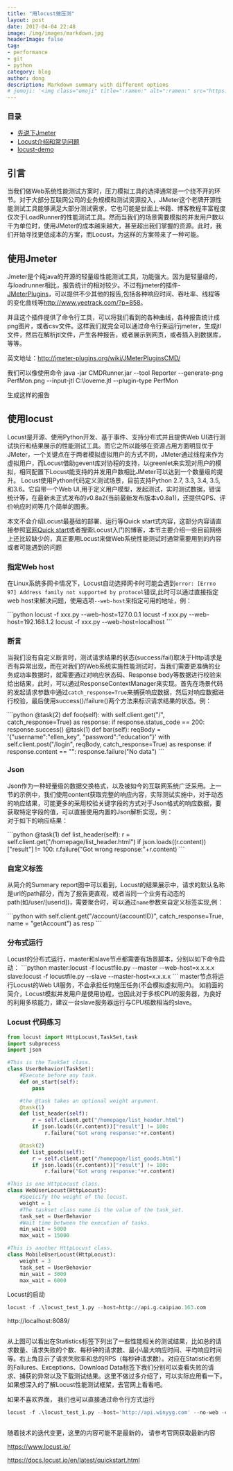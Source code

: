 ```yaml
---
title: "用locust做压测"
layout: post
date: 2017-04-04 22:48
image: /img/images/markdown.jpg
headerImage: false
tag:
- performance
- git
- python
category: blog
author: dong
description: Markdown summary with different options
# jemoji: '<img class="emoji" title=":ramen:" alt=":ramen:" src="https://assets.github.com/images/icons/emoji/unicode/1f35c.png" height="20" width="20" align="absmiddle">'
---
```


### 目录
- [先说下Jmeter](#jmeter)
- [Locust介绍和常见问题](#locust)
- [locust-demo](#locust-demo)

<h2 id="yiny">引言</h2>
当我们做Web系统性能测试方案时，压力模拟工具的选择通常是一个绕不开的环节。对于大部分互联网公司的业务规模和测试资源投入，JMeter这个老牌开源性能测试工具能够满足大部分测试需求，它也可能是世面上书籍、博客教程丰富程度仅次于LoadRunner的性能测试工具。然而当我们的场景需要模拟的并发用户数以千为单位时，使用JMeter的成本越来越大，甚至超出我们掌握的资源。此时，我们开始寻找更低成本的方案，而Locust，为这样的方案带来了一种可能。

<h2 id="jmeter">使用Jmeter</h2>

<p>Jmeter是个纯java的开源的轻量级性能测试工具，功能强大。因为是轻量级的，与loadrunner相比，报告统计的相对较少。不过有jmeter的插件-<a href="http://jmeter-plugins.org/">JMeterPlugins</a>，可以提供不少其他的报告,包括各种响应时间、吞吐率、线程等的变化曲线等<a href="http://www.yeetrack.com/?p=858">http://www.yeetrack.com/?p=858</a>。</p>

<p>并且这个插件提供了命令行工具，可以将我们看到的各种曲线，各种报告统计成png图片，或者csv文件。这样我们就完全可以通过命令行来运行jmeter，生成jtl文件，然后在解析jtl文件，产生各种报告，或者展示到网页，或者插入到数据库，等等。<span id="more-1028"></span></p>

<p>英文地址：<a href="http://jmeter-plugins.org/wiki/JMeterPluginsCMD/">http://jmeter-plugins.org/wiki/JMeterPluginsCMD/</a></p>

<p>我们可以像使用命令 java -jar CMDRunner.jar  --tool Reporter --generate-png PerfMon.png --input-jtl  C:\loveme.jtl  --plugin-type PerfMon</p>
生成这样的报告
<img src="/img/images/locust/jmeter.png" alt="">

<h2 id="locust">使用locust</h2>
<p>
Locust是开源、使用Python开发、基于事件、支持分布式并且提供Web UI进行测试执行和结果展示的性能测试工具。而它之所以能够在资源占用方面明显优于JMeter，一个关键点在于两者模拟虚拟用户的方式不同，JMeter通过线程来作为虚拟用户，而Locust借助gevent库对协程的支持，以greenlet来实现对用户的模拟，相同配置下Locust能支持的并发用户数相比JMeter可以达到一个数量级的提升。
Locust使用Python代码定义测试场景，目前支持Python 2.7, 3.3, 3.4, 3.5, 和3.6。它自带一个Web UI,用于定义用户模型，发起测试，实时测试数据，错误统计等，在最新未正式发布的v0.8a2(当前最新发布版本v0.8a1)，还提供QPS、评价响应时间等几个简单的图表。
</p>


<p>本文不会介绍Locust最基础的部署、运行等Quick start式内容，这部分内容请直接参照<a href="https://link.jianshu.com?t=http://docs.locust.io/en/latest/quickstart.html" target="_blank" rel="nofollow">官网Quick start</a>或者搜索Locust入门的博客，本节主要介绍一些目前网络上还比较缺少的，真正要用Locust来做Web系统性能测试时通常需要用到的内容或者可能遇到的问题</p>

<h3 id="locust-h">指定Web host</h3>
<p>在Linux系统多网卡情况下，Locust自动选择网卡时可能会遇到<code>error: [Errno 97] Address family not supported by protocol</code>错误,此时可以通过直接指定web host来解决问题，使用选项<code>--web-host</code>来指定可用的地址，例：</p>
```python
locust -f xxx.py --web-host=127.0.0.1
locust -f xxx.py --web-host=192.168.1.2
locust -f xxx.py --web-host=localhost
```


<h3 id="locust-d">断言</h3>
<p>当我们没有自定义断言时，测试请求结果的状态(success/fail)取决于Http请求是否有异常出现，而在对我们的Web系统实施性能测试时，当我们需要更准确的业务成功率数据时，就需要通过对响应状态码、Response body等数据进行校验来给出结果，此时，可以通过ResponseContextManager来实现。首先在场景代码的发起请求参数中通过<code>catch_response=True</code>来捕获响应数据，然后对响应数据进行校验，最后使用success()/failure()两个方法来标识请求结果的状态。例：</p>
```python
@task(2)
def foo(self):
    with self.client.get("/", catch_response=True) as response:
        if response.status_code == 200:
                response.success()
@task(1)
 def bar(self):
    reqBody = '{"username":"ellen_key", "password":"education"}'
    with self.client.post("/login", reqBody, catch_response=True) as response:
            if response.content == "":
                    response.failure("No data")
```

<h3 id="locust-j">Json</h3>
<p>Json作为一种轻量级的数据交换格式，以及被如今的互联网系统广泛采用。上一节的示例中，我们使用content获取完整的响应内容，实际测试实施中，对于动态的响应结果，可能更多的采用校验关键字段的方式对于Json格式的响应数据，要获取特定字段的值，可以直接使用内置的Json解析实现，例：<br>
对于如下的响应结果：</p>
```python
@task(1)
def list_header(self):
    r = self.client.get("/homepage/list_header.html")
    if json.loads((r.content))["result"] != 100:
        r.failure("Got wrong response:"+r.content)
```

<h3 id="locust-l">自定义标签</h3>
<p>从简介的Summary report图中可以看到，Locust的结果展示中，请求的默认名称是url的path部分，而为了报告更直观，或者当同一个业务有动态的path(如/user/[userid])，需要聚合时，可以通过<code>name</code>参数来自定义标签实现,例：</p>
```python
with  self.client.get("/account/{accountID}",
        catch_response=True, name = "getAccount") as resp
```

<h3 id="locust-f">分布式运行</h3>
<p>Locust的分布式运行，master和slave节点都需要有场景脚本，分别以如下命令启动：
```python
master:locust -f locustfile.py --master --web-host=x.x.x.x
slave:locust -f locustfile.py --slave --master-host=x.x.x.x
```
master节点将运行Locust的Web UI服务，不会承担任何施压任务(不会模拟虚拟用户)。
如前面的简介，Locust模拟并发用户是使用协程，也因此对于多核CPU的服务器，为良好的利用多核能力，建议一台slave服务器运行与CPU核数相当的slave。
</p>

<h3 id ='locust-demo'>Locust 代码练习</h3>

```python
from locust import HttpLocust,TaskSet,task
import subprocess
import json

#This is the TaskSet class.
class UserBehavior(TaskSet):
    #Execute before any task.
    def on_start(self):
        pass

    #the @task takes an optional weight argument.
    @task(1)
    def list_header(self):
        r = self.client.get("/homepage/list_header.html")
        if json.loads((r.content))["result"] != 100:
            r.failure("Got wrong response:"+r.content)

    @task(2)
    def list_goods(self):
        r = self.client.get("/homepage/list_goods.html")
        if json.loads((r.content))["result"] != 100:
            r.failure("Got wrong response:"+r.content)

#This is one HttpLocust class.
class WebUserLocust(HttpLocust):
    #Speicify the weight of the locust.
    weight = 1
    #The taskset class name is the value of the task_set.
    task_set = UserBehavior
    #Wait time between the execution of tasks.
    min_wait = 5000
    max_wait = 15000

#This is another HttpLocust class.
class MobileUserLocust(HttpLocust):
    weight = 3
    task_set = UserBehavior
    min_wait = 3000
    max_wait = 6000
```
Locust的启动
```python
locust -f .\locust_test_1.py --host=http://api.g.caipiao.163.com
```
http://localhost:8089/
<img src="/img/images/locust/locust-demo-start.png" alt="">

<img src="/img/images/locust/locust-demo-result.png" alt="">
<p>
从上图可以看出在Statistics标签下列出了一些性能相关的测试结果，比如总的请求数量、请求失败的个数、每秒钟的请求数、最小\最大响应时间、平均响应时间等。右上角显示了请求失败率和总的RPS（每秒钟请求数）。对应在Statistic右侧的Failures、Exceptions、Download Data标签下我们分别可以查看失败的请求、捕获的异常以及下载测试结果。这里不做过多介绍了，可以实际应用看一下。如果想深入的了解Locust性能测试框架，去官网上看看吧。
</p>

如果不喜欢界面， 我们也可以直接通过命令行方式运行
```python
locust -f .\locust_test_1.py --host='http://api.winyyg.com' --no-web -c 1000 -r 10 -n 1000
```
<img src="/img/images/locust/locust-demo-cmd.png" alt="">

随着技术的迭代变更，这里的内容可能不是最新的， 请参考官网获取最新内容

<https://www.locust.io/>

<https://docs.locust.io/en/latest/quickstart.html>
